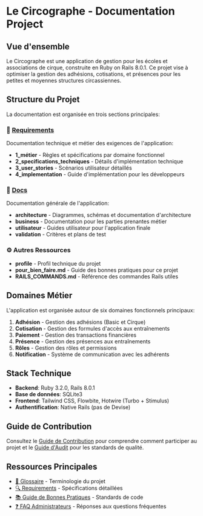 # Le Circographe - Documentation Project

## Vue d'ensemble

Le Circographe est une application de gestion pour les écoles et associations de cirque, construite en Ruby on Rails 8.0.1. Ce projet vise à optimiser la gestion des adhésions, cotisations, et présences pour les petites et moyennes structures circassiennes.

## Structure du Projet

La documentation est organisée en trois sections principales:

### 📁 [Requirements](requirements/README.md)

Documentation technique et métier des exigences de l'application:

- **1_métier** - Règles et spécifications par domaine fonctionnel
- **2_specifications_techniques** - Détails d'implémentation technique
- **3_user_stories** - Scénarios utilisateur détaillés
- **4_implementation** - Guide d'implémentation pour les développeurs

### 📁 [Docs](docs/glossaire.md)

Documentation générale de l'application:

- **architecture** - Diagrammes, schémas et documentation d'architecture
- **business** - Documentation pour les parties prenantes métier
- **utilisateur** - Guides utilisateur pour l'application finale
- **validation** - Critères et plans de test

### ⚙️ Autres Ressources

- **profile** - Profil technique du projet
- **pour_bien_faire.md** - Guide des bonnes pratiques pour ce projet
- **RAILS_COMMANDS.md** - Référence des commandes Rails utiles

## Domaines Métier

L'application est organisée autour de six domaines fonctionnels principaux:

1. **Adhésion** - Gestion des adhésions (Basic et Cirque)
2. **Cotisation** - Gestion des formules d'accès aux entraînements
3. **Paiement** - Gestion des transactions financières
4. **Présence** - Gestion des présences aux entraînements
5. **Rôles** - Gestion des rôles et permissions
6. **Notification** - Système de communication avec les adhérents

## Stack Technique

- **Backend**: Ruby 3.2.0, Rails 8.0.1
- **Base de données**: SQLite3
- **Frontend**: Tailwind CSS, Flowbite, Hotwire (Turbo + Stimulus)
- **Authentification**: Native Rails (pas de Devise)

## Guide de Contribution

Consultez le [Guide de Contribution](CONTRIBUTING.md) pour comprendre comment participer au projet et le [Guide d'Audit](AUDIT.md) pour les standards de qualité.

## Ressources Principales

- [📝 Glossaire](docs/glossaire.md) - Terminologie du projet
- [🔍 Requirements](requirements/README.md) - Spécifications détaillées
- [📚 Guide de Bonnes Pratiques](pour_bien_faire.md) - Standards de code
- [❓ FAQ Administrateurs](QUESTIONS_ADMIN.md) - Réponses aux questions fréquentes 